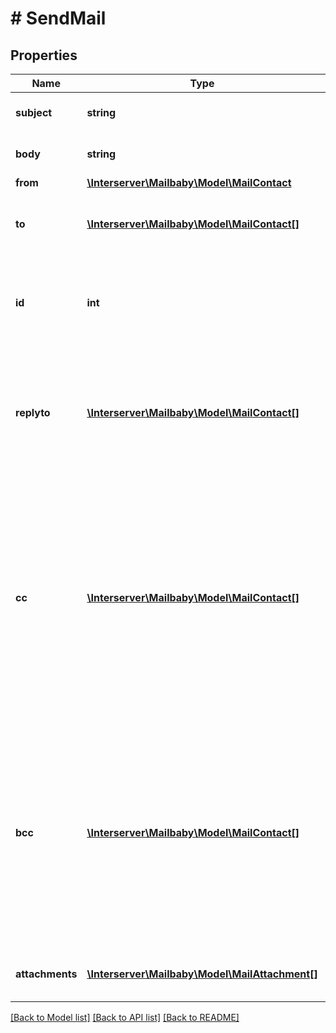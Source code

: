 # # SendMail

## Properties

Name | Type | Description | Notes
------------ | ------------- | ------------- | -------------
**subject** | **string** | The subject or title of the email |
**body** | **string** | The main email contents. |
**from** | [**\Interserver\Mailbaby\Model\MailContact**](MailContact.md) |  |
**to** | [**\Interserver\Mailbaby\Model\MailContact[]**](MailContact.md) | The Contact whom is the primary recipient of this email. |
**id** | **int** | The ID of the Mail order within our system to use as the Mail Account. |
**replyto** | [**\Interserver\Mailbaby\Model\MailContact[]**](MailContact.md) | Optional list of Contacts that specify where replies to the email should be sent instead of the _from_ address. | [optional]
**cc** | [**\Interserver\Mailbaby\Model\MailContact[]**](MailContact.md) | Optional list of Contacts that should receive copies of the email.  They are listed on the email and anyone getting the email can see this full list of Contacts who received the email as well. | [optional]
**bcc** | [**\Interserver\Mailbaby\Model\MailContact[]**](MailContact.md) | Optional list of Contacts that should receive copies of the email.  They are hidden on the email and anyone gettitng the email would not see the other people getting the email in this list. | [optional]
**attachments** | [**\Interserver\Mailbaby\Model\MailAttachment[]**](MailAttachment.md) | Optional file attachments to include in the email | [optional]

[[Back to Model list]](../../README.md#models) [[Back to API list]](../../README.md#endpoints) [[Back to README]](../../README.md)
